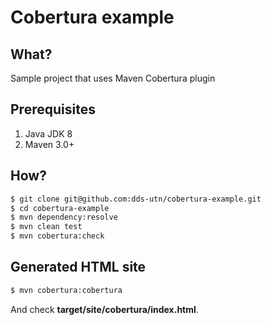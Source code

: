 # Cobertura example

## What?

Sample project that uses Maven Cobertura plugin


## Prerequisites

1.  Java JDK 8
2.  Maven 3.0+

## How?

```bash
$ git clone git@github.com:dds-utn/cobertura-example.git
$ cd cobertura-example
$ mvn dependency:resolve
$ mvn clean test
$ mvn cobertura:check
```

## Generated HTML site

```bash
$ mvn cobertura:cobertura
```

And check **target/site/cobertura/index.html**.
